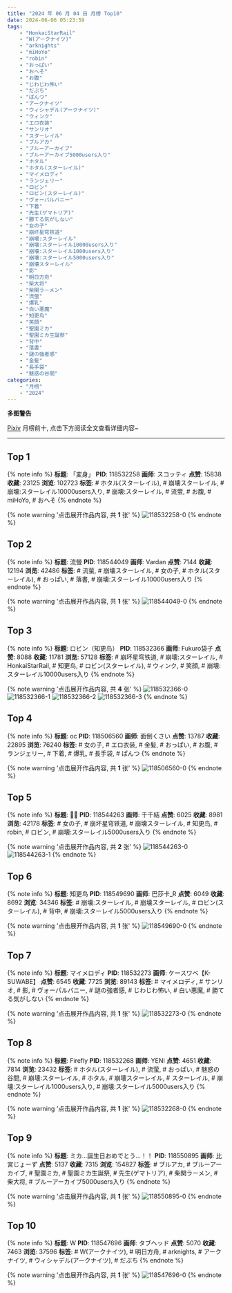 ```yaml
---
title: "2024 年 06 月 04 日 月榜 Top10"
date: 2024-06-06 05:23:59
tags:
    - "HonkaiStarRail"
    - "W(アークナイツ)"
    - "arknights"
    - "miHoYo"
    - "robin"
    - "おっぱい"
    - "おへそ"
    - "お腹"
    - "じわじわ怖い"
    - "だぶち"
    - "ぱんつ"
    - "アークナイツ"
    - "ウィシャデル(アークナイツ)"
    - "ウィンク"
    - "エロ衣装"
    - "サンリオ"
    - "スターレイル"
    - "ブルアカ"
    - "ブルーアーカイブ"
    - "ブルーアーカイブ5000users入り"
    - "ホタル"
    - "ホタル(スターレイル)"
    - "マイメロディ"
    - "ランジェリー"
    - "ロビン"
    - "ロビン(スターレイル)"
    - "ヴォーパルバニー"
    - "下着"
    - "先生(ゲマトリア)"
    - "勝てる気がしない"
    - "女の子"
    - "崩坏星穹铁道"
    - "崩壊:スターレイル"
    - "崩壊:スターレイル10000users入り"
    - "崩壊:スターレイル1000users入り"
    - "崩壊:スターレイル5000users入り"
    - "崩壊スターレイル"
    - "影"
    - "明日方舟"
    - "柴大将"
    - "柴関ラーメン"
    - "流萤"
    - "爆乳"
    - "白い悪魔"
    - "知更鸟"
    - "笑顔"
    - "聖園ミカ"
    - "聖園ミカ生誕祭"
    - "背中"
    - "落書"
    - "謎の強者感"
    - "金髪"
    - "長手袋"
    - "魅惑の谷間"
categories:
    - "月榜"
    - "2024"
---
```


<i class="fa fa-triangle-exclamation"></i>**多图警告**<i class="fa fa-triangle-exclamation"></i>

[Pixiv](https://www.pixiv.net/) 月榜前十, 点击下方阅读全文查看详细内容~

<!-- more -->

---

## Top 1

{% note info %}
**标题**: 「変身」
**PID**: 118532258 **画师**: スコッティ
**点赞**: 15838 **收藏**: 23125 **浏览**: 102723
**标签**: # ホタル(スターレイル), # 崩壊スターレイル, # 崩壊:スターレイル10000users入り, # 崩壊:スターレイル, # 流萤, # お腹, # miHoYo, # おへそ
{% endnote %}

{% note warning '点击展开作品内容, 共 **1** 张' %}
![118532258-0](https://i.pixiv.re/img-original/img/2024/05/08/00/00/21/118532258_p0.jpg)
{% endnote %}

## Top 2

{% note info %}
**标题**: 流螢
**PID**: 118544049 **画师**: Vardan
**点赞**: 7144 **收藏**: 12194 **浏览**: 42486
**标签**: # 流萤, # 崩壊スターレイル, # 女の子, # ホタル(スターレイル), # おっぱい, # 落書, # 崩壊:スターレイル10000users入り
{% endnote %}

{% note warning '点击展开作品内容, 共 **1** 张' %}
![118544049-0](https://i.pixiv.re/img-original/img/2024/06/03/12/02/10/118544049_p0.png)
{% endnote %}

## Top 3

{% note info %}
**标题**: ロビン（知更鸟）
**PID**: 118532366 **画师**: Fukuro袋子
**点赞**: 8088 **收藏**: 11781 **浏览**: 57128
**标签**: # 崩坏星穹铁道, # 崩壊:スターレイル, # HonkaiStarRail, # 知更鸟, # ロビン(スターレイル), # ウィンク, # 笑顔, # 崩壊:スターレイル10000users入り
{% endnote %}

{% note warning '点击展开作品内容, 共 **4** 张' %}
![118532366-0](https://i.pixiv.re/img-original/img/2024/05/08/00/00/44/118532366_p0.jpg)
![118532366-1](https://i.pixiv.re/img-original/img/2024/05/08/00/00/44/118532366_p1.jpg)
![118532366-2](https://i.pixiv.re/img-original/img/2024/05/08/00/00/44/118532366_p2.jpg)
![118532366-3](https://i.pixiv.re/img-original/img/2024/05/08/00/00/44/118532366_p3.jpg)
{% endnote %}

## Top 4

{% note info %}
**标题**: oc
**PID**: 118506560 **画师**: 面倒くさい
**点赞**: 13787 **收藏**: 22895 **浏览**: 76240
**标签**: # 女の子, # エロ衣装, # 金髪, # おっぱい, # お腹, # ランジェリー, # 下着, # 爆乳, # 長手袋, # ぱんつ
{% endnote %}

{% note warning '点击展开作品内容, 共 **1** 张' %}
![118506560-0](https://i.pixiv.re/img-original/img/2024/05/07/00/57/57/118506560_p0.png)
{% endnote %}

## Top 5

{% note info %}
**标题**: 💜✨
**PID**: 118544263 **画师**: 千千結
**点赞**: 6025 **收藏**: 8981 **浏览**: 42178
**标签**: # 女の子, # 崩坏星穹铁道, # 崩壊スターレイル, # 知更鸟, # robin, # ロビン, # 崩壊:スターレイル5000users入り
{% endnote %}

{% note warning '点击展开作品内容, 共 **2** 张' %}
![118544263-0](https://i.pixiv.re/img-original/img/2024/05/08/13/28/43/118544263_p0.jpg)
![118544263-1](https://i.pixiv.re/img-original/img/2024/05/08/13/28/43/118544263_p1.jpg)
{% endnote %}

## Top 6

{% note info %}
**标题**: 知更鸟
**PID**: 118549690 **画师**: 巴莎卡_R
**点赞**: 6049 **收藏**: 8692 **浏览**: 34346
**标签**: # 崩壊:スターレイル, # 崩壊スターレイル, # ロビン(スターレイル), # 背中, # 崩壊:スターレイル5000users入り
{% endnote %}

{% note warning '点击展开作品内容, 共 **1** 张' %}
![118549690-0](https://i.pixiv.re/img-original/img/2024/05/08/18/44/44/118549690_p0.jpg)
{% endnote %}

## Top 7

{% note info %}
**标题**: マイメロディ
**PID**: 118532273 **画师**: ケースワベ【K-SUWABE】
**点赞**: 6545 **收藏**: 7725 **浏览**: 89143
**标签**: # マイメロディ, # サンリオ, # 影, # ヴォーパルバニー, # 謎の強者感, # じわじわ怖い, # 白い悪魔, # 勝てる気がしない
{% endnote %}

{% note warning '点击展开作品内容, 共 **1** 张' %}
![118532273-0](https://i.pixiv.re/img-original/img/2024/05/08/00/00/23/118532273_p0.jpg)
{% endnote %}

## Top 8

{% note info %}
**标题**: Firefly
**PID**: 118532268 **画师**: YENI
**点赞**: 4651 **收藏**: 7814 **浏览**: 23432
**标签**: # ホタル(スターレイル), # 流萤, # おっぱい, # 魅惑の谷間, # 崩壊:スターレイル, # ホタル, # 崩壊スターレイル, # スターレイル, # 崩壊:スターレイル1000users入り, # 崩壊:スターレイル5000users入り
{% endnote %}

{% note warning '点击展开作品内容, 共 **1** 张' %}
![118532268-0](https://i.pixiv.re/img-original/img/2024/05/08/00/00/22/118532268_p0.jpg)
{% endnote %}

## Top 9

{% note info %}
**标题**: ミカ…誕生日おめでとう…！！
**PID**: 118550895 **画师**: 比宮じょーず
**点赞**: 5137 **收藏**: 7315 **浏览**: 154827
**标签**: # ブルアカ, # ブルーアーカイブ, # 聖園ミカ, # 聖園ミカ生誕祭, # 先生(ゲマトリア), # 柴関ラーメン, # 柴大将, # ブルーアーカイブ5000users入り
{% endnote %}

{% note warning '点击展开作品内容, 共 **1** 张' %}
![118550895-0](https://i.pixiv.re/img-original/img/2024/05/08/19/34/57/118550895_p0.png)
{% endnote %}

## Top 10

{% note info %}
**标题**: W
**PID**: 118547696 **画师**: タブヘッド
**点赞**: 5070 **收藏**: 7463 **浏览**: 37596
**标签**: # W(アークナイツ), # 明日方舟, # arknights, # アークナイツ, # ウィシャデル(アークナイツ), # だぶち
{% endnote %}

{% note warning '点击展开作品内容, 共 **1** 张' %}
![118547696-0](https://i.pixiv.re/img-original/img/2024/05/08/17/12/47/118547696_p0.jpg)
{% endnote %}
